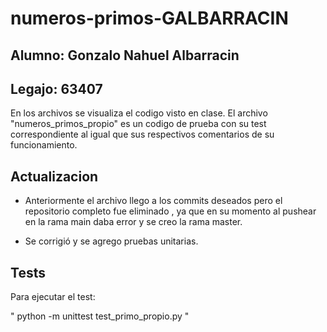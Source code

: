 # numeros-primos-GALBARRACIN
## Alumno: Gonzalo Nahuel Albarracin
## Legajo: 63407

En los archivos se visualiza el codigo visto en clase. El archivo "numeros_primos_propio" es un codigo de prueba con su test correspondiente al igual que sus respectivos comentarios de su funcionamiento.

## Actualizacion 

- Anteriormente el archivo llego a los commits deseados pero el repositorio completo fue eliminado , ya que en su momento al pushear en la rama main daba error y se creo la rama master.

- Se corrigió y se agrego pruebas unitarias.


## Tests

Para ejecutar el test:

" python -m unittest test_primo_propio.py "


